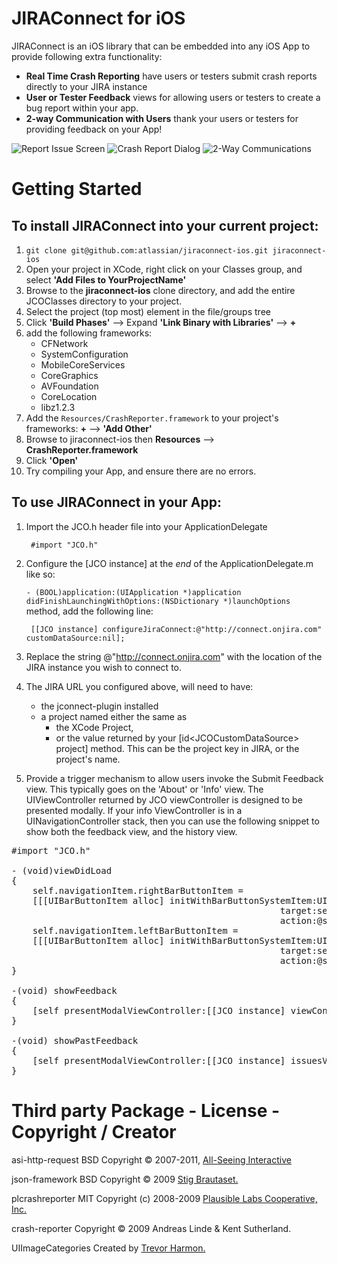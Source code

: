 JIRAConnect for iOS
===================

JIRAConnect is an iOS library that can be embedded into any iOS App to provide following extra functionality:

* **Real Time Crash Reporting** have users or testers submit crash reports directly to your JIRA instance
* **User or Tester Feedback** views for allowing users or testers to create a bug report within your app.
* **2-way Communication with Users** thank your users or testers for providing feedback on your App!

![Report Issue Screen](http://atlassian.github.com/jiraconnect-ios/screenshots/small/report-issue.png) ![Crash Report Dialog](http://atlassian.github.com/jiraconnect-ios/screenshots/small/crash-report.png) ![2-Way Communications](http://atlassian.github.com/jiraconnect-ios/screenshots/small/replies-view.png)

Getting Started
===============

To install JIRAConnect into your current project:
-------------------------------------------------

1. `git clone git@github.com:atlassian/jiraconnect-ios.git jiraconnect-ios`
1. Open your project in XCode, right click on your Classes group, and select **'Add Files to YourProjectName'**
1. Browse to the **jiraconnect-ios** clone directory, and add the entire JCOClasses directory to your project.
1. Select the project (top most) element in the file/groups tree
1. Click **'Build Phases'** --> Expand **'Link Binary with Libraries'** --> **+**
1. add the following frameworks:
    * CFNetwork
    * SystemConfiguration
    * MobileCoreServices
    * CoreGraphics
    * AVFoundation
    * CoreLocation
    * libz1.2.3
1. Add the `Resources/CrashReporter.framework` to your project's frameworks: **+** --> **'Add Other'**
1. Browse to jiraconnect-ios then **Resources** --> **CrashReporter.framework**
1. Click **'Open'**
1. Try compiling your App, and ensure there are no errors.

To use JIRAConnect in your App:
-------------------------------
1. Import the JCO.h header file into your ApplicationDelegate

        #import "JCO.h"

1. Configure the [JCO instance] at the *end* of the ApplicationDelegate.m like so:


    `- (BOOL)application:(UIApplication *)application didFinishLaunchingWithOptions:(NSDictionary *)launchOptions`
method, add the following line:

        [[JCO instance] configureJiraConnect:@"http://connect.onjira.com" customDataSource:nil];

1. Replace the string @"http://connect.onjira.com" with the location of the JIRA instance you wish to connect to.

1. The JIRA URL you configured above, will need to have:
    * the jconnect-plugin installed
    * a project named either the same as
        * the XCode Project,
        * or the value returned by your [id&lt;JCOCustomDataSource&gt; project] method. This can be the project key in JIRA, or the project's name.

1. Provide a trigger mechanism to allow users invoke the Submit Feedback view. This typically goes on the 'About' or 'Info' view.
The UIViewController returned by JCO viewController is designed to be presented modally.
If your info ViewController is in a UINavigationController stack, then you can use the following snippet to show both the feedback view, and the history view.


<pre>
#import "JCO.h"

- (void)viewDidLoad
{
    self.navigationItem.rightBarButtonItem =
    [[[UIBarButtonItem alloc] initWithBarButtonSystemItem:UIBarButtonSystemItemCompose
                                                   target:self
                                                   action:@selector(showFeedback)] autorelease];
    self.navigationItem.leftBarButtonItem =
    [[[UIBarButtonItem alloc] initWithBarButtonSystemItem:UIBarButtonSystemItemOrganize
                                                   target:self
                                                   action:@selector(showPastFeedback)] autorelease];
}

-(void) showFeedback
{
    [self presentModalViewController:[[JCO instance] viewController] animated:YES];
}

-(void) showPastFeedback
{
    [self presentModalViewController:[[JCO instance] issuesViewController] animated:YES];
}
</pre>

Third party Package - License - Copyright / Creator
===================================================

asi-http-request	BSD		Copyright &copy; 2007-2011, [All-Seeing Interactive](http://allseeing-i.com/ASIHTTPRequest/)

json-framework      BSD     Copyright &copy; 2009 [Stig Brautaset.]( http://code.google.com/p/json-framework/)

plcrashreporter     MIT     Copyright (c) 2008-2009 [Plausible Labs Cooperative, Inc.]( http://code.google.com/p/plcrashreporter/)

crash-reporter              Copyright &copy; 2009 Andreas Linde & Kent Sutherland.

UIImageCategories           Created by [Trevor Harmon.](http://vocaro.com/trevor/blog/2009/10/12/resize-a-uiimage-the-right-way/)

